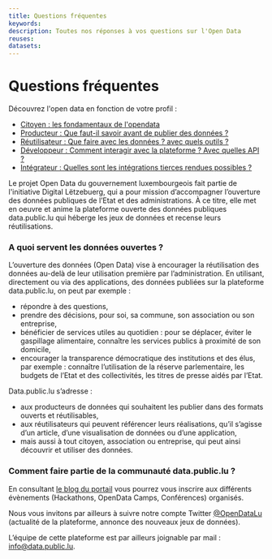 ```yaml
---
title: Questions fréquentes
keywords:
description: Toutes nos réponses à vos questions sur l'Open Data
reuses:
datasets:
---
```


# Questions fréquentes

Découvrez l'open data en fonction de votre profil : 

- [Citoyen : les fondamentaux de l'opendata](/fr/pages/faq/citizen/)
- [Producteur : Que faut-il savoir avant de publier des données ?](/fr/pages/faq/producer/)
- [Réutilisateur : Que faire avec les données ? avec quels outils ?](/fr/pages/faq/reuser/)
- [Développeur : Comment interagir avec la plateforme ? Avec quelles API ?](/fr/pages/faq/developer/)
-  [Intégrateur : Quelles sont les intégrations tierces rendues possibles ?](/fr/pages/faq/system-integrator/)


Le projet Open Data du gouvernement luxembourgeois fait partie de l'initiative Digital Lëtzebuerg, qui a pour mission d’accompagner l’ouverture des données publiques de l’Etat et des administrations. À ce titre, elle met en oeuvre et anime la plateforme ouverte des données publiques data.public.lu qui héberge les jeux de données et recense leurs réutilisations.

### A quoi servent les données ouvertes ?

L’ouverture des données (Open Data) vise à encourager la réutilisation des données au-delà de leur utilisation première par l’administration. En utilisant, directement ou via des applications, des données publiées sur la plateforme data.public.lu, on peut par exemple :

*   répondre à des questions,
*   prendre des décisions, pour soi, sa commune, son association ou son entreprise,
*   bénéficier de services utiles au quotidien : pour se déplacer, éviter le gaspillage alimentaire, connaître les services publics à proximité de son domicile,
*   encourager la transparence démocratique des institutions et des élus, par exemple : connaître l’utilisation de la réserve parlementaire, les budgets de l’Etat et des collectivités, les titres de presse aidés par l’Etat.

Data.public.lu s’adresse :

*   aux producteurs de données qui souhaitent les publier dans des formats ouverts et réutilisables,
*   aux réutilisateurs qui peuvent référencer leurs réalisations, qu’il s’agisse d’un article, d’une visualisation de données ou d’une application,
*   mais aussi à tout citoyen, association ou entreprise, qui peut ainsi découvrir et utiliser des données.

### Comment faire partie de la communauté data.public.lu ?

En consultant [le blog du portail](/fr/posts/) vous pourrez vous inscrire aux différents évènements (Hackathons, OpenData Camps, Conférences) organisés.

Nous vous invitons par ailleurs à suivre notre compte Twitter [@OpenDataLu](https://twitter.com/opendatalu) (actualité de la plateforme, annonce des nouveaux jeux de données).

L’équipe de cette plateforme est par ailleurs joignable par mail : [info@data.public.lu](mailto:info@data.public.lu).

